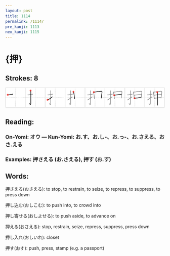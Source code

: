 ```yaml
---
layout: post
title: 1114
permalink: /1114/
pre_kanji: 1113
nex_kanji: 1115
---
```


# {押}

## Strokes: 8

<div class="stroke"><img src="../images/E68ABC.png" /></div>

## Reading:

### On-Yomi: オウ &mdash; Kun-Yomi: お.す、お.し-、お.っ-、お.さえる、おさ.える

### Examples: 押さえる (お.さえる), 押す (お.す)

## Words:

押さえる(おさえる): to stop, to restrain, to seize, to repress, to suppress, to press down

押し込む(おしこむ): to push into, to crowd into

押し寄せる(おしよせる): to push aside, to advance on

押える(おさえる): stop, restrain, seize, repress, suppress, press down

押し入れ(おしいれ): closet

押す(おす): push, press, stamp (e.g. a passport)
